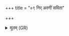 +++
title = "०९ निर् अरणीं सविता"

+++
<details><summary>मूलम् (GR)</summary>

+++(PSK 20.17.9)+++निर् अरणीं सविता साविषत् पदोर्  
निर् हस्तयोर् वरुणो मित्रो अर्यमा ।  
निर् आदित्या अनुमती रराणाः  
प्र णः सुवात् सविता सौभगाय ॥
</details>